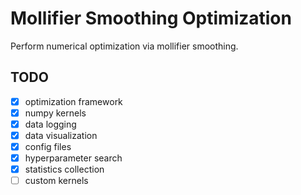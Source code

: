 # Mollifier Smoothing Optimization

Perform numerical optimization via mollifier smoothing.

## TODO
- [x] optimization framework
- [x] numpy kernels
- [x] data logging
- [x] data visualization
- [x] config files
- [x] hyperparameter search
- [x] statistics collection
- [ ] custom kernels
